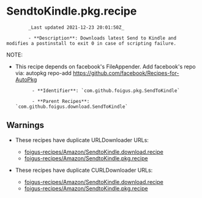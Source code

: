 # SendtoKindle.pkg.recipe

            _Last updated 2021-12-23 20:01:50Z_

            - **Description**: Downloads latest Send to Kindle and modifies a postinstall to exit 0 in case of scripting failure.

NOTE:
- This recipe depends on facebook's FileAppender.  Add facebook's repo via:
autopkg repo-add https://github.com/facebook/Recipes-for-AutoPkg

            - **Identifier**: `com.github.foigus.pkg.SendToKindle`

            - **Parent Recipes**: `com.github.foigus.download.SendToKindle`


## Warnings

- These recipes have duplicate URLDownloader URLs:
    - [foigus-recipes/Amazon/SendtoKindle.download.recipe](/autopkg-dupe-tracker/foigus-recipes/Amazon/SendtoKindle.download.recipe)
    - [foigus-recipes/Amazon/SendtoKindle.pkg.recipe](/autopkg-dupe-tracker/foigus-recipes/Amazon/SendtoKindle.pkg.recipe)

- These recipes have duplicate CURLDownloader URLs:
    - [foigus-recipes/Amazon/SendtoKindle.download.recipe](/autopkg-dupe-tracker/foigus-recipes/Amazon/SendtoKindle.download.recipe)
    - [foigus-recipes/Amazon/SendtoKindle.pkg.recipe](/autopkg-dupe-tracker/foigus-recipes/Amazon/SendtoKindle.pkg.recipe)